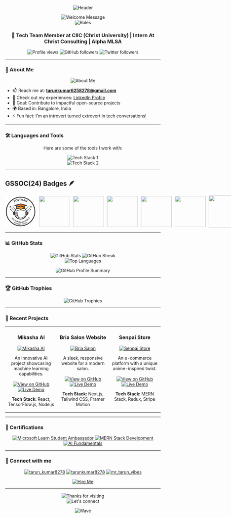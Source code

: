 <p align="center">
  <img src="https://capsule-render.vercel.app/api?type=waving&color=gradient&height=200&section=header&text=Tarun%20Kumar&fontSize=70&fontAlignY=35&animation=twinkling&fontColor=ffffff&desc=MERN%20Stack%20Developer%20%7C%20Open%20Source%20Enthusiast&descAlignY=60&descAlign=50" alt="Header" />
</p>

<div align="center">
  <img src="https://readme-typing-svg.herokuapp.com?font=Fira+Code&weight=600&size=30&duration=3000&pause=1000&color=F7D433&center=true&vCenter=true&repeat=false&width=600&lines=Welcome+to+my+GitHub+Profile!" alt="Welcome Message" />
</div>

<div align="center">
  <img src="https://readme-typing-svg.herokuapp.com?font=Fira+Code&weight=600&size=24&pause=1000&color=F75C7E&center=true&vCenter=true&random=false&width=435&lines=MERN+Stack+Developer;Open+Source+Enthusiast;AI%2FML+Explorer;Tech+Innovator" alt="Roles" />
</div>

<h3 align="center">🚀 Tech Team Member at CIIC (Christ University) | Intern At Christ Consulting | Alpha MLSA</h3>

<p align="center">
  <img src="https://komarev.com/ghpvc/?username=tarunkumar2005&label=Profile%20views&color=0e75b6&style=flat" alt="Profile views" />
  <img src="https://img.shields.io/github/followers/tarunkumar2005?label=Followers&style=social" alt="GitHub followers" />
  <img src="https://img.shields.io/twitter/follow/tarun_kumar8278?style=social" alt="Twitter followers" />
</p>

---

### 🌟 About Me

<div align="center">
  <img src="https://readme-typing-svg.herokuapp.com?font=Fira+Code&weight=500&size=20&duration=3000&pause=1000&color=00FFD2&center=true&multiline=true&repeat=false&random=false&width=600&height=120&lines=%F0%9F%94%AD+Currently+working+on+Mikasha+AI;%F0%9F%8C%B1+Learning+AI%2FML+and+Three.js;%F0%9F%91%AF+Looking+to+collaborate+on+innovative+AI+projects;%F0%9F%92%AC+Ask+me+about+MERN+stack+and+Web+Development" alt="About Me" />
</div>

- 📫 Reach me at: **tarunkumar6258278@gmail.com**
- 📄 Check out my experiences: [LinkedIn Profile](https://www.linkedin.com/in/tarunkumar8278/)
- 🎯 Goal: Contribute to impactful open-source projects
- 🌍 Based in: Bangalore, India
- ⚡ Fun fact: I'm an introvert turned extrovert in tech conversations!

---

### 🛠️ Languages and Tools

<p align="center">Here are some of the tools I work with:</p>

<p align="center">
  <img src="https://skillicons.dev/icons?i=html,css,js,ts,react,redux,nodejs,express,mongodb&perline=9" alt="Tech Stack 1" /><br>
  <img src="https://skillicons.dev/icons?i=nextjs,tailwind,bootstrap,git,vscode,postman,figma,aws,docker&perline=9" alt="Tech Stack 2" />
</p>

---

## GSSOC(24) Badges 🪶
<div style='display:flex; align-items:center; gap: 10px;' align='center'>
<img src="https://raw.githubusercontent.com/girlscript/gssoc-website-new/main/public/badges/postman.png" width="100px" height="100px" />
  <img src="https://raw.githubusercontent.com/GSSoC24/Postman-Challenge/main/docs/assets/1.png" width="100px" height="100px" />
  <img src="https://raw.githubusercontent.com/GSSoC24/Postman-Challenge/main/docs/assets/2.png" width="100px" height="100px" />
  <img src="https://raw.githubusercontent.com/GSSoC24/Postman-Challenge/main/docs/assets/3.png" width="100px" height="100px" />
  <img src="https://raw.githubusercontent.com/GSSoC24/Postman-Challenge/main/docs/assets/4.png" width="100px" height="100px" />
  <img src="https://raw.githubusercontent.com/GSSoC24/Postman-Challenge/main/docs/assets/5.png" width="100px" height="100px" />
  <img src="https://raw.githubusercontent.com/GSSoC24/Postman-Challenge/main/docs/assets/6.png" width="105px" height="105px" />
  <img src="https://raw.githubusercontent.com/GSSoC24/Postman-Challenge/main/docs/assets/7.png" width="100px" height="100px" />
</div>

---

### 📊 GitHub Stats

<div align="center">
  <img src="https://github-readme-stats.vercel.app/api?username=tarunkumar2005&show_icons=true&theme=radical" alt="GitHub Stats" />
  <img src="https://github-readme-streak-stats.herokuapp.com/?user=tarunkumar2005&theme=radical" alt="GitHub Streak" />
</div>

<div align="center">
  <img src="https://github-readme-stats.vercel.app/api/top-langs/?username=tarunkumar2005&layout=pie&theme=radical" alt="Top Languages" />
</div>

<p align="center">
  <img src="https://github-profile-summary-cards.vercel.app/api/cards/profile-details?username=tarunkumar2005&theme=radical" alt="GitHub Profile Summary" />
</p>

---

### 🏆 GitHub Trophies

<p align="center">
  <img src="https://github-profile-trophy.vercel.app/?username=tarunkumar2005&theme=darkhub&no-frame=true&no-bg=false&margin-w=4&row=1" alt="GitHub Trophies" />
</p>

---

### 🚀 Recent Projects

<table>
  <tr>
    <td width="33%" valign="top">
      <h3 align="center">Mikasha AI</h3>
      <p align="center">
        <a href="https://github.com/tarunkumar2005/Mikasha-AI" target="_blank">
          <img src="https://via.placeholder.com/300x200?text=Mikasha+AI" width="100%" alt="Mikasha AI"/>
        </a>
        <p align="center">
          An innovative AI project showcasing machine learning capabilities.
          <br><br>
          <a href="https://github.com/tarunkumar2005/Mikasha-AI" target="_blank">
            <img src="https://img.shields.io/badge/Code-View%20on%20GitHub-blue?style=for-the-badge&logo=github" alt="View on GitHub"/>
          </a> 
          <a href="#" target="_blank">
            <img src="https://img.shields.io/badge/Demo-Live%20Preview-success?style=for-the-badge&logo=vercel" alt="Live Demo"/>
          </a>
        </p>
        <p align="center"><strong>Tech Stack:</strong> React, TensorFlow.js, Node.js</p>
      </p>
    </td>
    <td width="33%" valign="top">
      <h3 align="center">Bria Salon Website</h3>
      <p align="center">
        <a href="https://github.com/tarunkumar2005/bria-salon" target="_blank">
          <img src="https://via.placeholder.com/300x200?text=Bria+Salon" width="100%" alt="Bria Salon"/>
        </a>
        <p align="center">
          A sleek, responsive website for a modern salon.
          <br><br>
          <a href="https://github.com/tarunkumar2005/bria-salon" target="_blank">
            <img src="https://img.shields.io/badge/Code-View%20on%20GitHub-blue?style=for-the-badge&logo=github" alt="View on GitHub"/>
          </a>
          <a href="#" target="_blank">
            <img src="https://img.shields.io/badge/Demo-Live%20Preview-success?style=for-the-badge&logo=vercel" alt="Live Demo"/>
          </a>
        </p>
        <p align="center"><strong>Tech Stack:</strong> Next.js, Tailwind CSS, Framer Motion</p>
      </p>
    </td>
    <td width="33%" valign="top">
      <h3 align="center">Senpai Store</h3>
      <p align="center">
        <a href="https://github.com/tarunkumar2005/senpai-store" target="_blank">
          <img src="https://via.placeholder.com/300x200?text=Senpai+Store" width="100%" alt="Senpai Store"/>
        </a>
        <p align="center">
          An e-commerce platform with a unique anime-inspired twist.
          <br><br>
          <a href="https://github.com/tarunkumar2005/senpai-store" target="_blank">
            <img src="https://img.shields.io/badge/Code-View%20on%20GitHub-blue?style=for-the-badge&logo=github" alt="View on GitHub"/>
          </a>
          <a href="#" target="_blank">
            <img src="https://img.shields.io/badge/Demo-Live%20Preview-success?style=for-the-badge&logo=vercel" alt="Live Demo"/>
          </a>
        </p>
        <p align="center"><strong>Tech Stack:</strong> MERN Stack, Redux, Stripe</p>
      </p>
    </td>
  </tr>
</table>

---

### 📜 Certifications

<p align="center">
  <a href="https://www.credly.com/badges/example-badge-id" target="_blank">
    <img src="https://img.shields.io/badge/Microsoft-Learn%20Student%20Ambassador-blue?style=for-the-badge&logo=microsoft" alt="Microsoft Learn Student Ambassador"/>
  </a>
  <a href="https://www.udemy.com/certificate/example-certificate-id/" target="_blank">
    <img src="https://img.shields.io/badge/Udemy-MERN%20Stack%20Development-red?style=for-the-badge&logo=udemy" alt="MERN Stack Development"/>
  </a>
  <a href="https://www.coursera.org/account/accomplishments/example-accomplishment-id" target="_blank">
    <img src="https://img.shields.io/badge/Coursera-AI%20Fundamentals-green?style=for-the-badge&logo=coursera" alt="AI Fundamentals"/>
  </a>
</p>

---

### 🔗 Connect with me

<p align="center">
  <a href="https://twitter.com/tarun_kumar8278" target="blank"><img align="center" src="https://raw.githubusercontent.com/rahuldkjain/github-profile-readme-generator/master/src/images/icons/Social/twitter.svg" alt="tarun_kumar8278" height="30" width="40" /></a>
  <a href="https://linkedin.com/in/tarunkumar8278" target="blank"><img align="center" src="https://raw.githubusercontent.com/rahuldkjain/github-profile-readme-generator/master/src/images/icons/Social/linked-in-alt.svg" alt="tarunkumar8278" height="30" width="40" /></a>
  <a href="https://instagram.com/mr_tarun_vibes" target="blank"><img align="center" src="https://raw.githubusercontent.com/rahuldkjain/github-profile-readme-generator/master/src/images/icons/Social/instagram.svg" alt="mr_tarun_vibes" height="30" width="40" /></a>
</p>

<p align="center">
  <a href="mailto:tarunkumar6258278@gmail.com">
    <img src="https://img.shields.io/badge/📧 Hire%20Me-Let's%20Work%20Together-blue?style=for-the-badge" alt="Hire Me"/>
  </a>
</p>

---

<div align="center">
  <img src="https://readme-typing-svg.herokuapp.com?font=Fira+Code&weight=600&size=24&duration=3000&pause=1000&color=F7D433&center=true&vCenter=true&repeat=false&width=435&lines=Thanks+for+visiting!" alt="Thanks for visiting" />
</div>

<div align="center">
  <img src="https://readme-typing-svg.herokuapp.com?font=Fira+Code&weight=600&size=24&duration=3000&pause=1000&color=F7D433&center=true&vCenter=true&width=600&lines=Let's+connect+and+create+together!" alt="Let's connect" />
</div>

<p align="center">
  <img src="https://capsule-render.vercel.app/api?type=waving&color=gradient&height=100&section=footer" alt="Wave" />
</p>
